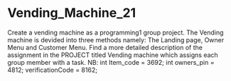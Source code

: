 # Vending_Machine_21
Create a vending machine as a programming1 group project. The Vending machine is devided into three methods namely: The Landing page,
Owner Menu and Customer Menu.
Find a more detailed description of the assignment in the PROJECT titled Vending machine which assigns each group member with a task.
NB: int Item_code = 3692;
		int owners_pin = 4812;
                   verificationCode = 8162;
